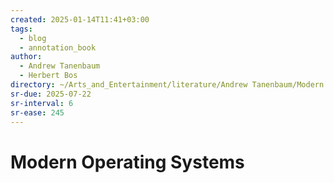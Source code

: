 ```yaml
---
created: 2025-01-14T11:41+03:00
tags:
  - blog
  - annotation_book
author:
  - Andrew Tanenbaum
  - Herbert Bos
directory: ~/Arts_and_Entertainment/literature/Andrew Tanenbaum/Modern Operating Systems (1856)/
sr-due: 2025-07-22
sr-interval: 6
sr-ease: 245
---
```


# Modern Operating Systems
